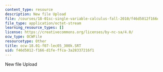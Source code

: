 ```yaml
---
content_type: resource
description: New file Upload
file: /courses/18-01sc-single-variable-calculus-fall-2010/f46d5012f166d1feffca3a28337216f1_ocw-18.01-f07-lec05_300k.SRT
file_type: application/octet-stream
learning_resource_types: []
license: https://creativecommons.org/licenses/by-nc-sa/4.0/
ocw_type: OCWFile
resourcetype: Other
title: ocw-18.01-f07-lec05_300k.SRT
uid: f46d5012-f166-d1fe-ffca-3a28337216f1
---
```

New file Upload